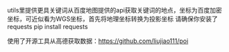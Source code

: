 utils里提供更具关键词从百度地图提供的api获取关键词的地点，坐标为百度加密坐标，可近似看为WGS坐标，首先将地理坐标转换为投影坐标
请确保你安装了requests
pip install requests

使用了开源工具从高德获取数据：https://github.com/liujiao111/poi